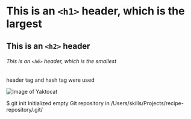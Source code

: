 # This is an `<h1>` header, which is the largest

## This is an `<h2>` header

###### This is an `<h6>` header, which is the smallest
header tag and hash tag were used

![Image of Yaktocat](https://octodex.github.com/images/yaktocat.png)

$ git init
Initialized empty Git repository in /Users/skills/Projects/recipe-repository/.git/
